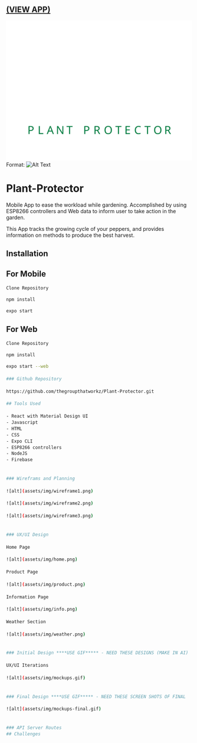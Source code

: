 ## [(VIEW APP)](https://plant-protector-working.herokuapp.com/)

![Logo](assets/images/logo.svg)
Format: ![Alt Text](url)

# Plant-Protector
Mobile App to ease the workload while gardening. Accomplished by using ESP8266 controllers and Web data to inform user to take action in the garden.

This App tracks the growing cycle of your peppers, and provides information on methods to produce the best harvest.

## Installation
## For Mobile
```bash
Clone Repository
```

```bash
npm install
```
```bash
expo start
```
## For Web
```bash
Clone Repository
```
```bash
npm install
```
```bash
expo start --web

### Github Repository

https://github.com/thegroupthatworkz/Plant-Protector.git

## Tools Used

- React with Material Design UI
- Javascript
- HTML
- CSS
- Expo CLI
- ESP8266 controllers
- NodeJS
- Firebase


### Wireframs and Planning

![alt](assets/img/wireframe1.png)

![alt](assets/img/wireframe2.png)

![alt](assets/img/wireframe3.png)


### UX/UI Design

Home Page

![alt](assets/img/home.png)

Product Page

![alt](assets/img/product.png)

Information Page

![alt](assets/img/info.png)

Weather Section

![alt](assets/img/weather.png)


### Initial Design ****USE GIF***** - NEED THESE DESIGNS (MAKE IN AI) 

UX/UI Iterations 

![alt](assets/img/mockups.gif)


### Final Design ****USE GIF***** - NEED THESE SCREEN SHOTS OF FINAL

![alt](assets/img/mockups-final.gif)


### API Server Routes
## Challenges

